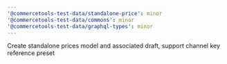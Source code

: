 ```yaml
---
'@commercetools-test-data/standalone-price': minor
'@commercetools-test-data/commons': minor
'@commercetools-test-data/graphql-types': minor
---
```


Create standalone prices model and associated draft, support channel key reference preset

